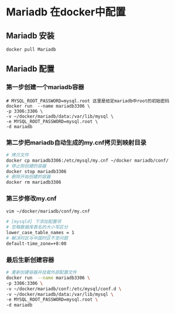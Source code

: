 # Mariadb 在docker中配置

## Mariadb 安装

```
docker pull Mariadb
```

## Mariadb 配置

### 第一步创建一个mariadb容器

```
# MYSQL_ROOT_PASSWORD=mysql.root 这里是给定mariadb中root的初始密码
docker run  --name mariadb3306 \
-p 3306:3306 \
-v ~/docker/mariadb/data:/var/lib/mysql \
-e MYSQL_ROOT_PASSWORD=mysql.root \
-d mariadb
```

### 第二步把mariadb自动生成的my.cnf拷贝到映射目录

```bash
# 拷贝文件
docker cp mariadb3306:/etc/mysql/my.cnf ~/docker mariadb/conf/ 
# 停止刚创建的容器
docker stop mariadb3306
# 删除开始创建的容器
docker rm mariadb3306

```

### 第三步修改my.cnf

```bash
vim ~/docker/mariadb/conf/my.cnf

# [mysqld] 下添加配置项
# 忽略数据库表名的大小写区分
lower_case_table_names = 1
# 解决时区与中国时区不至问题
default-time_zone=+8:00
```

### 最后生新创建容器

```bash
# 重新创建容器并挂载外部配置文件
docker run  --name mariadb3306 \
-p 3306:3306 \
-v ~/docker/mariadb/conf:/etc/mysql/conf.d \
-v ~/docker/mariadb/data:/var/lib/mysql \
-e MYSQL_ROOT_PASSWORD=mysql.root \
-d mariadb
```
